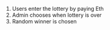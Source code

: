 1. Users enter the lottery by paying Eth
2. Admin chooses when lottery is over
3. Random winner is chosen